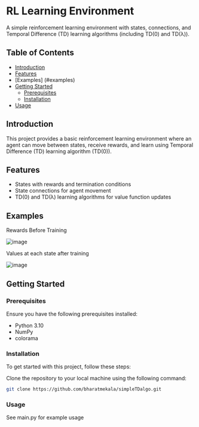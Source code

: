 # RL Learning Environment

A simple reinforcement learning environment with states, connections, and Temporal Difference (TD) learning algorithms (including TD(0) and TD(λ)).

## Table of Contents

- [Introduction](#introduction)
- [Features](#features)
- [Examples] (#examples)
- [Getting Started](#getting-started)
  - [Prerequisites](#prerequisites)
  - [Installation](#installation)
- [Usage](#usage)

## Introduction

This project provides a basic reinforcement learning environment where an agent can move between states, receive rewards, and learn using Temporal Difference (TD) learning algorithm (TD(0)).

## Features

- States with rewards and termination conditions
- State connections for agent movement
- TD(0) and TD(λ) learning algorithms for value function updates

## Examples

Rewards Before Training

![image](https://github.com/bharatmekala/simpleTDalgo/assets/155010017/b955e3cb-1c8f-4a2b-b558-5ad01a179e41)

Values at each state after training

![image](https://github.com/bharatmekala/simpleTDalgo/assets/155010017/ef9948c2-72b9-4a49-9d30-52c1e7b71232)

## Getting Started

### Prerequisites

Ensure you have the following prerequisites installed:

- Python 3.10
- NumPy
- colorama

### Installation

To get started with this project, follow these steps:

Clone the repository to your local machine using the following command:

   ```bash
   git clone https://github.com/bharatmekala/simpleTDalgo.git
   ```


### Usage

See main.py for example usage
